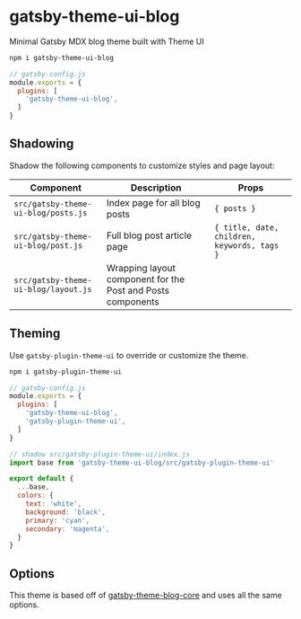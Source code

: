 
# gatsby-theme-ui-blog

Minimal Gatsby MDX blog theme built with Theme UI

```sh
npm i gatsby-theme-ui-blog
```

```js
// gatsby-config.js
module.exports = {
  plugins: [
    'gatsby-theme-ui-blog',
  ]
}
```

## Shadowing

Shadow the following components to customize styles and page layout:

Component | Description | Props
---|---|---
`src/gatsby-theme-ui-blog/posts.js` | Index page for all blog posts | `{ posts }`
`src/gatsby-theme-ui-blog/post.js` | Full blog post article page | `{ title, date, children, keywords, tags }`
`src/gatsby-theme-ui-blog/layout.js` | Wrapping layout component for the Post and Posts components || all page-level props

## Theming

Use `gatsby-plugin-theme-ui` to override or customize the theme.

```sh
npm i gatsby-plugin-theme-ui
```

```js
// gatsby-config.js
module.exports = {
  plugins: [
    'gatsby-theme-ui-blog',
    'gatsby-plugin-theme-ui',
  ]
}
```

```js
// shadow src/gatsby-plugin-theme-ui/index.js
import base from 'gatsby-theme-ui-blog/src/gatsby-plugin-theme-ui'

export default {
  ...base,
  colors: {
    text: 'white',
    background: 'black',
    primary: 'cyan',
    secondary: 'magenta',
  }
}
```

## Options

This theme is based off of [gatsby-theme-blog-core][] and uses all the same options.

[gatsby-theme-blog-core]: https://www.npmjs.com/package/gatsby-theme-blog-core
